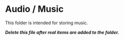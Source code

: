 # Audio / Music

This folder is intended for storing music.

***Delete this file after real items are added to the folder.***
